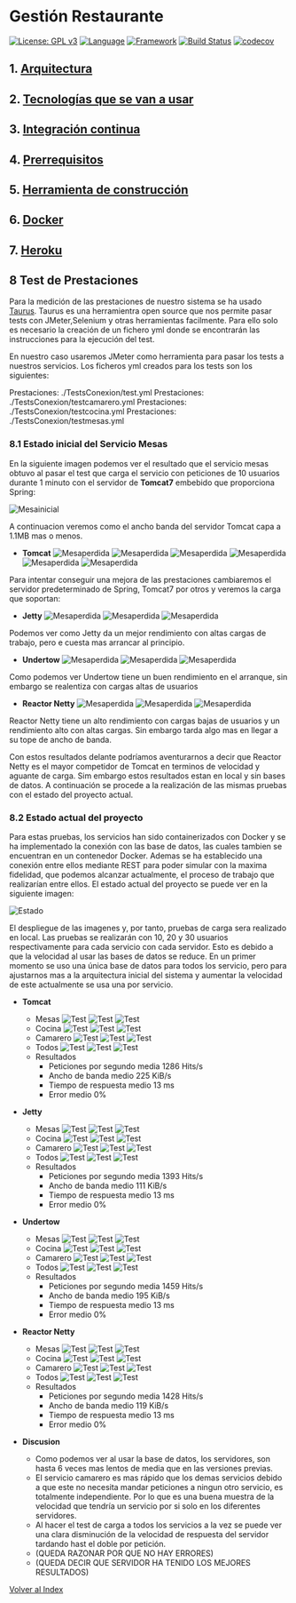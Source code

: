 # Gestión Restaurante 
[![License: GPL v3](https://img.shields.io/badge/License-GPLv3-blue.svg)](https://www.gnu.org/licenses/gpl-3.0)
[![Language](https://img.shields.io/badge/Language-java-red.svg)](https://www.java.com/)
[![Framework](https://img.shields.io/badge/Framework-spring-green.svg)](https://spring.io/)
[![Build Status](https://travis-ci.org/antmordhar/ProyectoCC.svg?branch=master)](https://travis-ci.org/antmordhar/ProyectoCC)
[![codecov](https://codecov.io/gh/antmordhar/ProyectoCC/branch/master/graph/badge.svg)](https://codecov.io/gh/antmordhar/ProyectoCC)

## 1. [Arquitectura](https://antmordhar.github.io/ProyectoCC/Documentacion/arquitectura)
## 2. [Tecnologías que se van a usar](https://antmordhar.github.io/ProyectoCC/Documentacion/tecnologias)
## 3. [Integración continua](https://antmordhar.github.io/ProyectoCC/Documentacion/integracion)
## 4. [Prerrequisitos](https://antmordhar.github.io/ProyectoCC/Documentacion/prerequisitos)  
## 5. [Herramienta de construcción](https://antmordhar.github.io/ProyectoCC/Documentacion/buildtool)
## 6. [Docker](https://antmordhar.github.io/ProyectoCC/Documentacion/docker)
## 7. [Heroku](https://antmordhar.github.io/ProyectoCC/Documentacion/heroku)

## 8 Test de Prestaciones

Para la medición de las prestaciones de nuestro sistema se ha usado [Taurus](https://gettaurus.org/). Taurus es una herramientra open source que nos permite pasar tests con JMeter,Selenium y otras herramientas facilmente. Para ello solo es necesario la creación de un fichero yml donde se encontrarán las instrucciones para la ejecución del test.

En nuestro caso usaremos JMeter como herramienta para pasar los tests a nuestros servicios. Los ficheros yml creados para los tests son los siguientes:

Prestaciones: ./TestsConexion/test.yml
Prestaciones: ./TestsConexion/testcamarero.yml
Prestaciones: ./TestsConexion/testcocina.yml
Prestaciones: ./TestsConexion/testmesas.yml

### 8.1 Estado inicial del Servicio Mesas

En la siguiente imagen podemos ver el resultado que el servicio mesas obtuvo al pasar el test que carga el servicio con peticiones de 10 usuarios durante 1 minuto con el servidor de **Tomcat7** embebido que proporciona Spring:

![Mesainicial](./Documentacion/mesainicial.png)

A continuacion veremos como el ancho banda del servidor Tomcat capa a 1.1MB mas o menos.

* **Tomcat**
![Mesaperdida](./Documentacion/mesas20.png)
![Mesaperdida](./Documentacion/mesas30.png)
![Mesaperdida](./Documentacion/mesas40.png)
![Mesaperdida](./Documentacion/mesas50.png)
![Mesaperdida](./Documentacion/mesas100.png)
![Mesaperdida](./Documentacion/mesas200.png)

Para intentar conseguir una mejora de las prestaciones cambiaremos el servidor predeterminado de Spring, Tomcat7 por otros y veremos la carga que soportan:

* **Jetty**
![Mesaperdida](./Documentacion/jetty10.png)
![Mesaperdida](./Documentacion/jetty100.png)
![Mesaperdida](./Documentacion/jetty200.png)

Podemos ver como Jetty da un mejor rendimiento con altas cargas de trabajo, pero e cuesta mas arrancar al principio.

* **Undertow**
![Mesaperdida](./Documentacion/under10.png)
![Mesaperdida](./Documentacion/under100.png)
![Mesaperdida](./Documentacion/under200.png)

Como podemos ver Undertow tiene un buen rendimiento en el arranque, sin embargo se realentiza con cargas altas de usuarios

* **Reactor Netty**
![Mesaperdida](./Documentacion/flux10.png)
![Mesaperdida](./Documentacion/flux100.png)
![Mesaperdida](./Documentacion/flux200.png)

Reactor Netty tiene un alto rendimiento con cargas bajas de usuarios y un rendimiento alto con altas cargas. Sin embargo tarda algo mas en llegar a su tope de ancho de banda.

Con estos resultados delante podríamos aventurarnos a decir que Reactor Netty es el mayor competidor de Tomcat en terminos de velocidad y aguante de carga. Sim embargo estos resultados estan en local y sin bases de datos. A continuación se procede a la realización de las mismas pruebas con el estado del proyecto actual. 

### 8.2 Estado actual del proyecto

Para estas pruebas, los servicios han sido containerizados con Docker y se ha implementado la conexión con las base de datos, las cuales tambien se encuentran en un contenedor Docker. Ademas se ha establecido una conexión entre ellos mediante REST para poder simular con la maxima fidelidad, que podemos alcanzar actualmente, el proceso de trabajo que realizarían entre ellos.
El estado actual del proyecto se puede ver en la siguiente imagen:

![Estado](./Documentacion/estadoTests.png)

El despliegue de las imagenes y, por tanto, pruebas de carga sera realizado en local. Las pruebas se realizarán con 10, 20 y 30 usuarios respectivamente para cada servicio con cada servidor. Esto es debido a que la velocidad al usar las bases de datos se reduce. En un primer momento se uso una única base de datos para todos los servicio, pero para ajustarnos mas a la arquitectura inicial del sistema y aumentar la velocidad de este actualmente se usa una por servicio.

* **Tomcat**
  * Mesas
![Test](./Documentacion/mt10.png)
![Test](./Documentacion/mt20.png)
![Test](./Documentacion/mt30.png)
  * Cocina
![Test](./Documentacion/ct10.png)
![Test](./Documentacion/ct20.png)
![Test](./Documentacion/ct30.png)
  * Camarero
![Test](./Documentacion/cct10.png)
![Test](./Documentacion/cct20.png)
![Test](./Documentacion/cct30.png)
  * Todos
![Test](./Documentacion/at10.png)
![Test](./Documentacion/at20.png)
![Test](./Documentacion/at30.png)
  * Resultados
    * Peticiones por segundo media 1286 Hits/s
    * Ancho de banda medio 225 KiB/s
    * Tiempo de respuesta medio 13 ms
    * Error medio 0%
* **Jetty**
  * Mesas
![Test](./Documentacion/mj10.png)
![Test](./Documentacion/mj20.png)
![Test](./Documentacion/mj30.png)
  * Cocina
![Test](./Documentacion/cj10.png)
![Test](./Documentacion/cj20.png)
![Test](./Documentacion/cj30.png)
  * Camarero
![Test](./Documentacion/ccj10.png)
![Test](./Documentacion/ccj20.png)
![Test](./Documentacion/ccj30.png)
  * Todos
![Test](./Documentacion/aj10.png)
![Test](./Documentacion/aj20.png)
![Test](./Documentacion/aj30.png)
  * Resultados
    * Peticiones por segundo media 1393 Hits/s
    * Ancho de banda medio 111 KiB/s
    * Tiempo de respuesta medio 13 ms
    * Error medio 0%
* **Undertow**
  * Mesas
![Test](./Documentacion/mu10.png)
![Test](./Documentacion/mu20.png)
![Test](./Documentacion/mu30.png)
  * Cocina
![Test](./Documentacion/cu10.png)
![Test](./Documentacion/cu20.png)
![Test](./Documentacion/cu30.png)
  * Camarero
![Test](./Documentacion/ccu10.png)
![Test](./Documentacion/ccu20.png)
![Test](./Documentacion/ccu30.png)
  * Todos
![Test](./Documentacion/au10.png)
![Test](./Documentacion/au20.png)
![Test](./Documentacion/au30.png)
  * Resultados
    * Peticiones por segundo media 1459 Hits/s
    * Ancho de banda medio 195 KiB/s
    * Tiempo de respuesta medio 13 ms
    * Error medio 0%
* **Reactor Netty**
  * Mesas
![Test](./Documentacion/rm10.png)
![Test](./Documentacion/rm20.png)
![Test](./Documentacion/rm30.png)
  * Cocina
![Test](./Documentacion/rc10.png)
![Test](./Documentacion/rc20.png)
![Test](./Documentacion/rc30.png)
  * Camarero
![Test](./Documentacion/rcc10.png)
![Test](./Documentacion/rcc20.png)
![Test](./Documentacion/rcc30.png)
  * Todos
![Test](./Documentacion/ra10.png)
![Test](./Documentacion/ra20.png)
![Test](./Documentacion/ra30.png)
  * Resultados
    * Peticiones por segundo media 1428 Hits/s
    * Ancho de banda medio 119 KiB/s
    * Tiempo de respuesta medio 13 ms
    * Error medio 0%

* **Discusion**
    * Como podemos ver al usar la base de datos, los servidores, son hasta 6 veces mas lentos de media que en las versiones previas. 
    * El servicio camarero es mas rápido que los demas servicios debido a que este no necesita mandar peticiones a ningun otro servicio, es totalmente independiente. Por lo que es una buena muestra de la velocidad que tendría un servicio por si solo en los diferentes servidores.
    * Al hacer el test de carga a todos los servicios a la vez se puede ver una clara disminución de la velocidad de respuesta del servidor tardando hast el doble por petición.
    * (QUEDA RAZONAR POR QUE NO HAY ERRORES)
    * (QUEDA DECIR QUE SERVIDOR HA TENIDO LOS MEJORES RESULTADOS)
  
[Volver al Index](https://antmordhar.github.io/ProyectoCC/)


